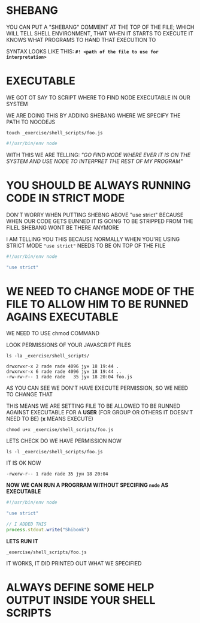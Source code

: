 # SHEBANG

YOU CAN PUT A "SHEBANG" COMMENT AT THE TOP OF THE FILE; WHICH WILL TELL SHELL ENVIRONMENT, THAT WHEN IT STARTS TO EXECUTE IT KNOWS WHAT PROGRAMS TO HAND THAT EXECUTION TO 

SYNTAX LOOKS LIKE THIS: **`#! <path of the file to use for interpretation>`**

# EXECUTABLE

WE GOT OT SAY TO SCRIPT WHERE TO FIND NODE EXECUTABLE IN OUR SYSTEM

WE ARE DOING THIS BY ADDING SHEBANG WHERE WE SPECIFY THE PATH TO NOODEJS

```
touch _exercise/shell_scripts/foo.js
```

```js
#!/usr/bin/env node
```

WITH THIS WE ARE TELLING: *"GO FIND NODE WHERE EVER IT IS ON THE SYSTEM AND USE NODE TO INTERPRET THE REST OF MY PROGRAM"*

# YOU SHOULD BE ALWAYS RUNNING CODE IN STRICT MODE

DON'T WORRY WHEN PUTTING SHEBNG ABOVE "use strict" BECAUSE WHEN OUR CODE GETS EUNNED IT IS GOING TO BE STRIPPED FROM THE FILEL SHEBANG WONT BE THERE ANYMORE

I AM TELLING YOU THIS BECAUSE NORMALLY WHEN YOU'RE USING STRICT MODE `"use strict"` NEEDS TO BE ON TOP OF THE FILE

```js
#!/usr/bin/env node

"use strict"

```

# WE NEED TO CHANGE MODE OF THE FILE TO ALLOW HIM TO BE RUNNED AGAINS EXECUTABLE

WE NEED TO USE chmod COMMAND

LOOK PERMISSIONS OF YOUR JAVASCRIPT FILES

```
ls -la _exercise/shell_scripts/
```

```
drwxrwxr-x 2 rade rade 4096 јун 18 19:44 .
drwxrwxr-x 6 rade rade 4096 јун 18 19:44 ..
-rw-rw-r-- 1 rade rade   35 јун 18 20:04 foo.js
```

AS YOU CAN SEE WE DON'T HAVE EXECUTE PERMISSION, SO WE NEED TO CHANGE THAT

THIS MEANS WE ARE SETTING FILE TO BE ALLOWED TO BE RUNNED AGAINST EXECUTABLE FOR A **USER** (FOR GROUP OR OTHERS IT DOESN'T NEED TO BE) (**x** MEANS EXECUTE)

```
chmod u+x _exercise/shell_scripts/foo.js 
```

LETS CHECK DO WE HAVE PERMISSION NOW

```
ls -l _exercise/shell_scripts/foo.js 
```

IT IS OK NOW

```
-rwxrw-r-- 1 rade rade 35 јун 18 20:04
```

**NOW WE CAN RUN A PROGRRAM WITHOUT SPECIFING `node` AS EXECUTABLE**

```js
#!/usr/bin/env node

"use strict"

// I ADDED THIS
process.stdout.write("Shibonk")

```

**LETS RUN IT**


`_exercise/shell_scripts/foo.js`

IT WORKS, IT DID PRINTED OUT WHAT WE SPECIFIED

# ALWAYS DEFINE SOME HELP OUTPUT INSIDE YOUR SHELL SCRIPTS



